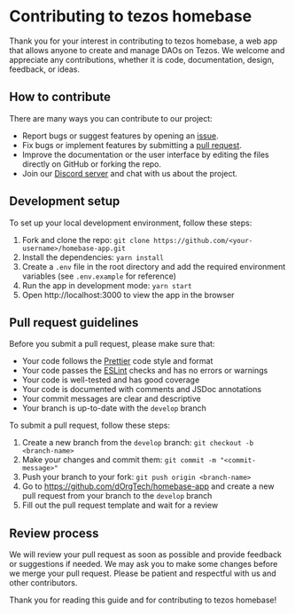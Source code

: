 # Contributing to tezos homebase

Thank you for your interest in contributing to tezos homebase, a web app that allows anyone to create and manage DAOs on Tezos. We welcome and appreciate any contributions, whether it is code, documentation, design, feedback, or ideas.


## How to contribute

There are many ways you can contribute to our project:

- Report bugs or suggest features by opening an [issue](https://github.com/dOrgTech/homebase-app/issues).
- Fix bugs or implement features by submitting a [pull request](https://github.com/dOrgTech/homebase-app/pulls).
- Improve the documentation or the user interface by editing the files directly on GitHub or forking the repo.
- Join our [Discord server](https://discord.gg/9cduRr5) and chat with us about the project.

## Development setup

To set up your local development environment, follow these steps:

1. Fork and clone the repo: `git clone https://github.com/<your-username>/homebase-app.git`
2. Install the dependencies: `yarn install`
3. Create a `.env` file in the root directory and add the required environment variables (see `.env.example` for reference)
4. Run the app in development mode: `yarn start`
5. Open http://localhost:3000 to view the app in the browser

## Pull request guidelines

Before you submit a pull request, please make sure that:

- Your code follows the [Prettier](https://prettier.io/) code style and format
- Your code passes the [ESLint](https://eslint.org/) checks and has no errors or warnings
- Your code is well-tested and has good coverage
- Your code is documented with comments and JSDoc annotations
- Your commit messages are clear and descriptive
- Your branch is up-to-date with the `develop` branch

To submit a pull request, follow these steps:

1. Create a new branch from the `develop` branch: `git checkout -b <branch-name>`
2. Make your changes and commit them: `git commit -m "<commit-message>"`
3. Push your branch to your fork: `git push origin <branch-name>`
4. Go to https://github.com/dOrgTech/homebase-app and create a new pull request from your branch to the `develop` branch
5. Fill out the pull request template and wait for a review

## Review process

We will review your pull request as soon as possible and provide feedback or suggestions if needed. We may ask you to make some changes before we merge your pull request. Please be patient and respectful with us and other contributors.

Thank you for reading this guide and for contributing to tezos homebase!
